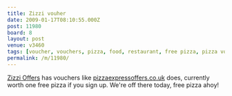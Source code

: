 ```yaml
---
title: Zizzi vouher
date: 2009-01-17T08:10:55.000Z
post: 11980
board: 8
layout: post
venue: v3460
tags: [voucher, vouchers, pizza, food, restaurant, free pizza, pizza voucher, zizzi voucher, zizzi vouchers, zizzi offers]
permalink: /m/11980/
---
```

<a href="http://www.zizzioffers.co.uk">Zizzi Offers</a> has vouchers like <a href="http://www.pizzaexpressoffers.co.uk">pizzaexpressoffers.co.uk</a> does, currently worth one free pizza if you sign up. We're off there today, free pizza ahoy!
